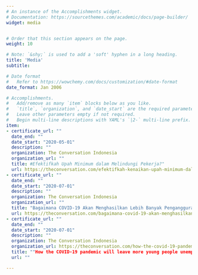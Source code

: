 ```yaml
---
# An instance of the Accomplishments widget.
# Documentation: https://sourcethemes.com/academic/docs/page-builder/
widget: media


# Order that this section appears on the page.
weight: 10

# Note: `&shy;` is used to add a 'soft' hyphen in a long heading.
title: 'Media'
subtitle:

# Date format
#   Refer to https://wowchemy.com/docs/customization/#date-format
date_format: Jan 2006

# Accomplishments.
#   Add/remove as many `item` blocks below as you like.
#   `title`, `organization`, and `date_start` are the required parameters.
#   Leave other parameters empty if not required.
#   Begin multi-line descriptions with YAML's `|2-` multi-line prefix.
item:
- certificate_url: ""
  date_end: ""
  date_start: "2020-05-01"
  description: ""
  organization: The Conversation Indonesia
  organization_url: ""
  title: #Efektifkah Upah Minimum dalam Melindungi Pekerja?"
  url: https://theconversation.com/efektifkah-kenaikan-upah-minimum-dalam-melindungi-pekerja-137407
- certificate_url: ""
  date_end: ""
  date_start: "2020-07-01"
  description: ""
  organization: The Conversation Indonesia
  organization_url: ""
  title: "Bagaimana COVID-19 Akan Menghasilkan Lebih Banyak Pengangguran di Indonesia"
  url: https://theconversation.com/bagaimana-covid-19-akan-menghasilkan-lebih-banyak-pengangguran-muda-di-indonesia-141981
- certificate_url: ""
  date_end: ""
  date_start: "2020-07-01"
  description: ""
  organization: The Conversation Indonesia 
  organization_url: https://theconversation.com/how-the-covid-19-pandemic-will-leave-more-young-people-unemployed-in-indonesia-141781
  title: ""How the COVID-19 pandemic will leave more young people unemployed in Indonesia""
  url: ""

---
```

